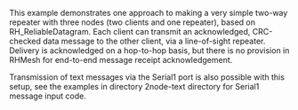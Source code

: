 This example demonstrates one approach to making a very simple two-way repeater with three nodes (two clients and one repeater), based on RH_ReliableDatagram.  Each client can transmit an acknowledged, CRC-checked data message to the other client, via a line-of-sight repeater. Delivery is acknowledged on a hop-to-hop basis, but there is no provision in RHMesh for end-to-end message receipt acknowledgement.

Transmission of text messages via the Serial1 port is also possible with this setup, see the examples in directory 2node-text directory for Serial1 message input code.
